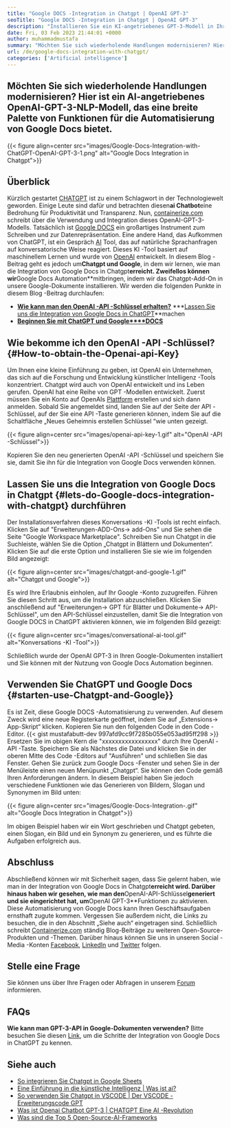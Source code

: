 ```yaml
---
title: "Google DOCS -Integration in Chatgpt | OpenAI GPT-3" 
seoTitle: "Google DOCS -Integration in Chatgpt | OpenAI GPT-3" 
description: "Installieren Sie ein KI-angetriebenes GPT-3-Modell in Ihren Google-Dokumenten, um verschiedene Geschäftsaufgaben zu automatisieren. Lassen Sie uns erfahren, wie Sie die Integration von Google Docs in ChatGPT erreichen." 
date: Fri, 03 Feb 2023 21:44:01 +0000
author: muhammadmustafa
summary: "Möchten Sie sich wiederholende Handlungen modernisieren? Hier ist ein AI-angetriebenes OpenAI-GPT-3-NLP-Modell, das eine breite Palette von Funktionen für die Automatisierung von Google Docs bietet." 
url: /de/google-docs-integration-with-chatgpt/
categories: ['Artificial intelligence']
---
```


## Möchten Sie sich wiederholende Handlungen modernisieren? Hier ist ein AI-angetriebenes OpenAI-GPT-3-NLP-Modell, das eine breite Palette von Funktionen für die Automatisierung von Google Docs bietet.

{{< figure align=center src="images/Google-Docs-Integration-with-ChatGPT-OpenAI-GPT-3-1.png" alt="Google Docs Integration in Chatgpt">}}


## Überblick
Kürzlich gestartet [CHATGPT][1] ist zu einem Schlagwort in der Technologiewelt geworden. Einige Leute sind dafür und betrachten diesen**ai Chatbot**eine Bedrohung für Produktivität und Transparenz. Nun, [containerize.com][2] schreibt über die Verwendung und Integration dieses OpenAI-GPT-3-Modells. Tatsächlich ist [Google DOCS][3] ein großartiges Instrument zum Schreiben und zur Datenrepräsentation. Eine andere Hand, das Aufkommen von ChatGPT, ist ein Gespräch [AI][4] Tool, das auf natürliche Sprachanfragen auf konversatorische Weise reagiert. Dieses KI -Tool basiert auf maschinellem Lernen und wurde von [OpenAI][5] entwickelt. In diesem Blog -Beitrag geht es jedoch um**Chatgpt und Google**, in dem wir lernen, wie man die Integration von Google Docs in Chatgpt**erreicht. Zweifellos können wir**Google Docs Automation**mitbringen, indem wir das Chatgpt-Add-On in unsere Google-Dokumente installieren.
Wir werden die folgenden Punkte in diesem Blog -Beitrag durchlaufen:
* [**Wie kann man den OpenAI -API -Schlüssel erhalten?**][6]
***[Lassen Sie uns die Integration von Google Docs in ChatGPT][7]**machen
* [**Beginnen Sie mit ChatGPT und Google****DOCS**][8]

## Wie bekomme ich den OpenAI -API -Schlüssel? {#How-to-obtain-the-Openai-api-Key}
Um Ihnen eine kleine Einführung zu geben, ist OpenAI ein Unternehmen, das sich auf die Forschung und Entwicklung künstlicher Intelligenz -Tools konzentriert. Chatgpt wird auch von OpenAI entwickelt und ins Leben gerufen. OpenAI hat eine Reihe von GPT -Modellen entwickelt.
Zuerst müssen Sie ein Konto auf OpenAIs [Plattform][9] erstellen und sich dann anmelden. Sobald Sie angemeldet sind, landen Sie auf der Seite der API -Schlüssel, auf der Sie eine API -Taste generieren können, indem Sie auf die Schaltfläche „Neues Geheimnis erstellen Schlüssel “wie unten gezeigt.

{{< figure align=center src="images/openai-api-key-1.gif" alt="OpenAI -API -Schlüssel">}}

Kopieren Sie den neu generierten OpenAI -API -Schlüssel und speichern Sie sie, damit Sie ihn für die Integration von Google Docs verwenden können.

## Lassen Sie uns die Integration von Google Docs in Chatgpt {#lets-do-Google-docs-integration-with-chatgpt} durchführen
Der Installationsverfahren dieses Konversations -KI -Tools ist recht einfach. Klicken Sie auf "Erweiterungen-ADD-Ons-> add-Ons" und Sie sehen die Seite "Google Workspace Marketplace". Schreiben Sie nun Chatgpt in die Suchleiste, wählen Sie die Option „Chatgpt in Blättern und Dokumenten“. Klicken Sie auf die erste Option und installieren Sie sie wie im folgenden Bild angezeigt:

{{< figure align=center src="images/chatgpt-and-google-1.gif" alt="Chatgpt und Google">}}

Es wird Ihre Erlaubnis einholen, auf Ihr Google -Konto zuzugreifen. Führen Sie diesen Schritt aus, um die Installation abzuschließen. Klicken Sie anschließend auf "Erweiterungen-> GPT für Blätter und Dokumente-> API-Schlüssel", um den API-Schlüssel einzustellen, damit Sie die Integration von Google DOCS in ChatGPT aktivieren können, wie im folgenden Bild gezeigt:

{{< figure align=center src="images/conversational-ai-tool.gif" alt="Konversations -KI -Tool">}}

Schließlich wurde der OpenAI GPT-3 in Ihren Google-Dokumenten installiert und Sie können mit der Nutzung von Google Docs Automation beginnen.

## Verwenden Sie ChatGPT und Google Docs {#starten-use-Chatgpt-and-Google}}
Es ist Zeit, diese Google DOCS -Automatisierung zu verwenden. Auf diesem Zweck wird eine neue Registerkarte geöffnet, indem Sie auf „Extensions-> App-Skript“ klicken. Kopieren Sie nun den folgenden Code in den Code -Editor.
{{< gist mustafabutt-dev 997afd9cc9f7285b055e053ad95ff298 >}}
Ersetzen Sie im obigen Kern die "xxxxxxxxxxxxxxxxx" durch Ihre OpenAI -API -Taste. Speichern Sie als Nächstes die Datei und klicken Sie in der oberen Mitte des Code -Editors auf "Ausführen" und schließen Sie das Fenster.
Gehen Sie zurück zum Google Docs -Fenster und sehen Sie in der Menüleiste einen neuen Menüpunkt „Chatgpt“. Sie können den Code gemäß Ihren Anforderungen ändern. In diesem Beispiel haben Sie jedoch verschiedene Funktionen wie das Generieren von Bildern, Slogan und Synonymen im Bild unten:

{{< figure align=center src="images/Google-Docs-Integration-.gif" alt="Google Docs Integration in Chatgpt">}}

Im obigen Beispiel haben wir ein Wort geschrieben und Chatgpt gebeten, einen Slogan, ein Bild und ein Synonym zu generieren, und es führte die Aufgaben erfolgreich aus.

## Abschluss
Abschließend können wir mit Sicherheit sagen, dass Sie gelernt haben, wie man in der Integration von Google Docs in Chatgpt**erreicht wird. Darüber hinaus haben wir gesehen, wie man den**OpenAI-API-Schlüssel**generiert und sie eingerichtet hat, um**OpenAI GPT-3**Funktionen zu aktivieren. Diese Automatisierung von Google Docs kann Ihren Geschäftsaufgaben ernsthaft zugute kommen. Vergessen Sie außerdem nicht, die Links zu besuchen, die in den Abschnitt „Siehe auch“ eingetragen sind.
Schließlich schreibt [Containerize.com][2] ständig Blog-Beiträge zu weiteren Open-Source-Produkten und -Themen. Darüber hinaus können Sie uns in unseren Social -Media -Konten [Facebook][10], [LinkedIn][11] und [Twitter][12] folgen.

## Stelle eine Frage
Sie können uns über Ihre Fragen oder Abfragen in unserem [Forum][13] informieren.

## FAQs
**Wie kann man GPT-3-API in Google-Dokumenten verwenden?**
Bitte besuchen Sie diesen [Link][7], um die Schritte der Integration von Google Docs in ChatGPT zu kennen.

## Siehe auch
  * [So integrieren Sie Chatgpt in Google Sheets][14]
  * [Eine Einführung in die künstliche Intelligenz | Was ist ai?][4]
  * [So verwenden Sie Chatgpt in VSCODE | Der VSCODE -Erweiterungscode GPT][15]
  * [Was ist Openai Chatbot GPT-3 | CHATGPT Eine AI -Revolution][1]
  * [Was sind die Top 5 Open-Source-AI-Frameworks][16]

  
[1]: https://blog.containerize.com/artificial-intelligence/what-is-openai-chatbot-gpt-3-chatgpt-an-ai-revolution/
[2]: https://www.containerize.com/
[3]: https://docs.google.com/document/u/0/
[4]: https://blog.containerize.com/artificial-intelligence/an-introduction-to-artificial-intelligence-what-is-ai/
[5]: https://openai.com/
[6]: #How-to-obtain-the-OpenAI-API-key
[7]: #Lets-do-Google-Docs-Integration-with-ChatGPT
[8]: #Start-using-ChatGPT-and-Google
[9]: https://platform.openai.com/account/api-keys
[10]: https://web.facebook.com/containerize
[11]: https://www.linkedin.com/company/containerize/
[12]: https://twitter.com/containerize_co
[13]: https://forum.containerize.com/
[14]: https://blog.containerize.com/artificial-intelligence/integrate-chatgpt-with-google-sheets/
[15]: https://blog.containerize.com/artificial-intelligence/how-to-use-chatgpt-in-vscode-the-vscode-extension-codegpt/
[16]: https://blog.containerize.com/artificial-intelligence/top-5-open-source-ai-frameworks/
